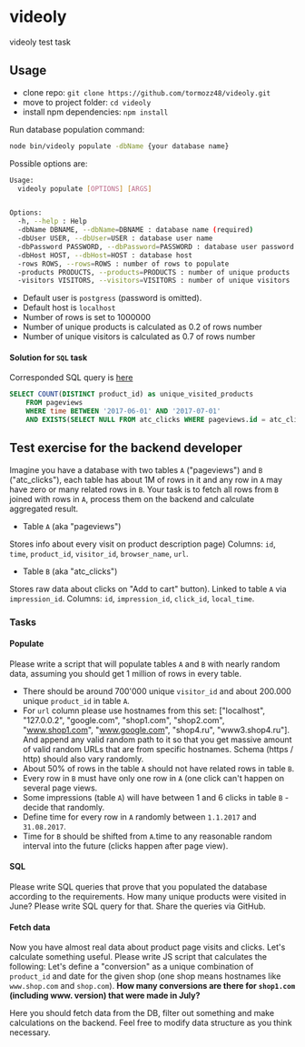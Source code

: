 # videoly
videoly test task

## Usage

* clone repo: `git clone https://github.com/tormozz48/videoly.git`
* move to project folder: `cd videoly`
* install npm dependencies: `npm install`

Run database population command:
```bash
node bin/videoly populate -dbName {your database name}
```

Possible options are:

```bash
Usage:
  videoly populate [OPTIONS] [ARGS]


Options:
  -h, --help : Help
  -dbName DBNAME, --dbName=DBNAME : database name (required)
  -dbUser USER, --dbUser=USER : database user name
  -dbPassword PASSWORD, --dbPassword=PASSWORD : database user password
  -dbHost HOST, --dbHost=HOST : database host
  -rows ROWS, --rows=ROWS : number of rows to populate
  -products PRODUCTS, --products=PRODUCTS : number of unique products
  -visitors VISITORS, --visitors=VISITORS : number of unique visitors
```

* Default user is `postgress` (password is omitted).
* Default host is `localhost`
* Number of rows is set to 1000000
* Number of unique products is calculated as 0.2 of rows number
* Number of unique visitors is calculated as 0.7 of rows number

#### Solution for `SQL` task

Corresponded SQL query is [here](./unique-products.sql)

```sql
SELECT COUNT(DISTINCT product_id) as unique_visited_products
	FROM pageviews
	WHERE time BETWEEN '2017-06-01' AND '2017-07-01'
	AND EXISTS(SELECT NULL FROM atc_clicks WHERE pageviews.id = atc_clicks.impression_id)
```

## Test exercise for the backend developer

Imagine you have a database with two tables `A` ("pageviews") and `B` ("atc_clicks"), each table has about 1M of rows in it and any row in `A` may have zero or many related rows in `B`.
Your task is to fetch all rows from `B` joined with rows in `A`, process them on the backend and calculate aggregated result.

* Table `A` (aka "pageviews")

Stores info about every visit on product description page) Columns: `id`, `time`, `product_id`, `visitor_id`, `browser_name`, `url`.

* Table `B` (aka "atc_clicks")

Stores raw data about clicks on "Add to cart" button). Linked to table `A` via `impression_id`. Columns: `id`, `impression_id`, `click_id`, `local_time`.


### Tasks

#### Populate

Please write a script that will populate tables `A` and `B` with nearly random data, assuming you should get 1 million of rows in every table.

* There should be around 700'000 unique `visitor_id` and about 200.000 unique `product_id` in table `A`.
* For `url` column please use hostnames from this set: ["localhost", "127.0.0.2", "google.com", "shop1.com", "shop2.com", "www.shop1.com", "www.google.com", "shop4.ru", "www3.shop4.ru"].
And append any valid random path to it so that you get massive amount of valid random URLs that are from specific hostnames. Schema (https / http) should also vary randomly.
* About 50% of rows in the table `A` should not have related rows in table `B`.
* Every row in `B` must have only one row in `A` (one click can't happen on several page views.
* Some impressions (table `A`) will have between 1 and 6 clicks in table `B` - decide that randomly.
* Define time for every row in `A` randomly between `1.1.2017` and `31.08.2017`.
* Time for `B` should be shifted from `A`.time to any reasonable random interval into the future (clicks happen after page view).

#### SQL

Please write SQL queries that prove that you populated the database according to the requirements. How many unique products were visited in June? Please write SQL query for that.
Share the queries via GitHub.

#### Fetch data

Now you have almost real data about product page visits and clicks. Let's calculate something useful. Please write JS script that calculates the following:
Let's define a "conversion" as a unique combination of `product_id` and date for the given shop (one shop means hostnames like `www.shop.com` and `shop.com`).
**How many conversions are there for `shop1.com` (including www. version) that were made in July?**

Here you should fetch data from the DB, filter out something and make calculations on the backend. Feel free to modify data structure as you think necessary.
